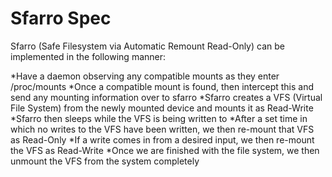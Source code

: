Sfarro Spec
==========

Sfarro (Safe Filesystem via Automatic Remount Read-Only) can be implemented in the following manner: 

*Have a daemon observing any compatible mounts as they enter /proc/mounts
*Once a compatible mount is found, then intercept this and send any mounting information over to sfarro 
*Sfarro creates a VFS (Virtual File System) from the newly mounted device and mounts it as Read-Write
*Sfarro then sleeps while the VFS is being written to
*After a set time in which no writes to the VFS have been written, we then re-mount that VFS as Read-Only
*If a write comes in from a desired input, we then re-mount the VFS as Read-Write
*Once we are finished with the file system, we then unmount the VFS from the system completely 


